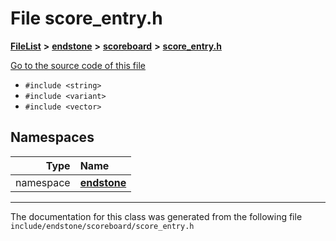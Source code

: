 

# File score\_entry.h



[**FileList**](files.md) **>** [**endstone**](dir_6cf277b678674f97c7a2b6b3b2447b33.md) **>** [**scoreboard**](dir_19c52f9ea81a2cf7449c80dcee80d6f0.md) **>** [**score\_entry.h**](score__entry_8h.md)

[Go to the source code of this file](score__entry_8h_source.md)



* `#include <string>`
* `#include <variant>`
* `#include <vector>`













## Namespaces

| Type | Name |
| ---: | :--- |
| namespace | [**endstone**](namespaceendstone.md) <br> |





















































------------------------------
The documentation for this class was generated from the following file `include/endstone/scoreboard/score_entry.h`

